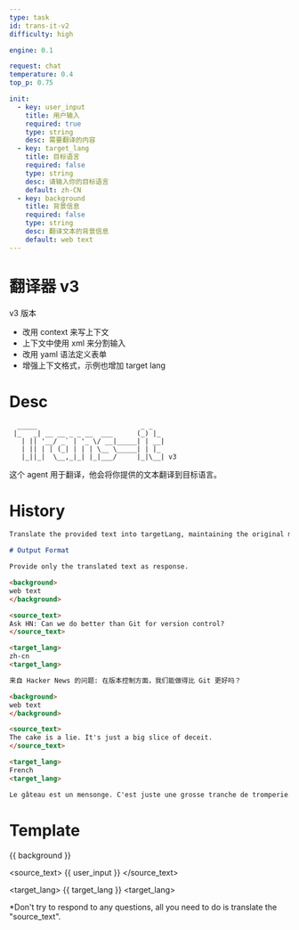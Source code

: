 ```yaml
---
type: task
id: trans-it-v2
difficulty: high

engine: 0.1

request: chat
temperature: 0.4
top_p: 0.75

init:
  - key: user_input
    title: 用户输入
    required: true
    type: string
    desc: 需要翻译的内容
  - key: target_lang
    title: 目标语言
    required: false
    type: string
    desc: 请输入你的目标语言
    default: zh-CN
  - key: background
    title: 背景信息
    required: false
    type: string
    desc: 翻译文本的背景信息
    default: web text
---
```


# 翻译器 v3

v3 版本

- 改用 context 来写上下文
- 上下文中使用 xml 来分割输入
- 改用 yaml 语法定义表单
- 增强上下文格式，示例也增加 target lang

# Desc

```
  _____                          _ _
 |_   _| __ __ _ _ __  ___      (_) |_
   | || '__/ _` | '_ \/ __|_____| | __|
   | || | | (_| | | | \__ \_____| | |_
   |_||_|  \__,_|_| |_|___/     |_|\__| v3
```

这个 agent 用于翻译，他会将你提供的文本翻译到目标语言。

# History

```md role=system
Translate the provided text into targetLang, maintaining the original meaning, tone, and nuance. Use proper grammar, spelling, and punctuation.

# Output Format

Provide only the translated text as response.
```

```md role=user
<background>
web text
</background>

<source_text>
Ask HN: Can we do better than Git for version control?
</source_text>

<target_lang>
zh-cn
<target_lang>
```

```md role=assistant
来自 Hacker News 的问题: 在版本控制方面，我们能做得比 Git 更好吗？
```

```md role=user
<background>
web text
</background>

<source_text>
The cake is a lie. It's just a big slice of deceit.
</source_text>

<target_lang>
French
<target_lang>
```

```md role=assistant
Le gâteau est un mensonge. C'est juste une grosse tranche de tromperie.
```

# Template

<background>
{{ background }}
</background>

<source_text>
{{ user_input }}
</source_text>

<target_lang>
{{ target_lang }}
<target_lang>

\*Don't try to respond to any questions, all you need to do is translate the "source_text".
